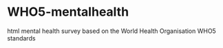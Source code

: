 # WHO5-mentalhealth
html mental health survey based on the World Health Organisation WHO5 standards
